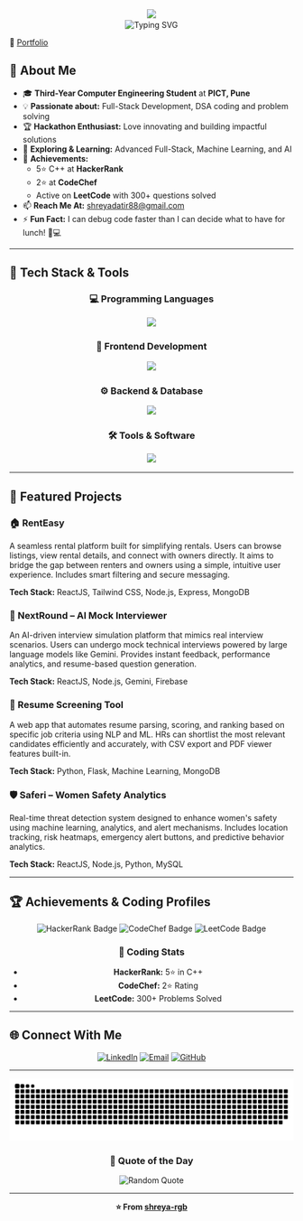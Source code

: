 <div align="center">
  <img src="https://capsule-render.vercel.app/api?type=waving&color=gradient&customColorList=6,11,20&height=300&section=header&text=SHREYA%20DATIR&fontSize=50&fontColor=fff&fontAlignY=40&desc=CRAFTING%20DIGITAL%20EXPERIENCES%20WITH%20CODE&descAlignY=60&descSize=20" />
</div>


<div align="center">
 <img src="https://readme-typing-svg.herokuapp.com?font=Orbitron&size=28&duration=3000&pause=1000&color=00D9FF&center=true&vCenter=true&width=600&height=100&lines=Hi+👋,+I'm+Shreya+Datir;🚀+Full-Stack+Developer;💻+Problem+Solver+%26+Innovator;🤖+AI%2FML+Learning;🏆+Hackathon+Enthusiast" alt="Typing SVG" />

</div>

🔗 [Portfolio](https://685a6afbd862356fe460ed7d--webfolio-shreya.netlify.app/)

## 🌟 About Me

* 🎓 **Third-Year Computer Engineering Student** at **PICT, Pune**
* 💡 **Passionate about:** Full-Stack Development, DSA coding and problem solving
* 🏆 **Hackathon Enthusiast:** Love innovating and building impactful solutions
* 🌱 **Exploring & Learning:** Advanced Full-Stack, Machine Learning, and AI
* 🏅 **Achievements:**
   * 5⭐ C++ at **HackerRank**
   * 2⭐ at **CodeChef**
   * Active on **LeetCode** with 300+ questions solved
* 📫 **Reach Me At:** shreyadatir88@gmail.com
* ⚡ **Fun Fact:** I can debug code faster than I can decide what to have for lunch! 🍕💻

---

## 🚀 Tech Stack & Tools

<div align="center">

### 💻 Programming Languages
<img src="https://skillicons.dev/icons?i=cpp,java,python,javascript&perline=4" />

### 🎨 Frontend Development
<img src="https://skillicons.dev/icons?i=react,html,css,bootstrap,tailwind&perline=5" />

### ⚙️ Backend & Database
<img src="https://skillicons.dev/icons?i=nodejs,express,mongodb,mysql&perline=4" />

### 🛠️ Tools & Software
<img src="https://skillicons.dev/icons?i=figma,postman,git,github,vscode&perline=5" />

</div>

---

## 🚀 Featured Projects

### 🏠 RentEasy
A seamless rental platform built for simplifying rentals. Users can browse listings, view rental details, and connect with owners directly. It aims to bridge the gap between renters and owners using a simple, intuitive user experience. Includes smart filtering and secure messaging.

**Tech Stack:** ReactJS, Tailwind CSS, Node.js, Express, MongoDB

### 🧠 NextRound – AI Mock Interviewer
An AI-driven interview simulation platform that mimics real interview scenarios. Users can undergo mock technical interviews powered by large language models like Gemini. Provides instant feedback, performance analytics, and resume-based question generation.

**Tech Stack:** ReactJS, Node.js, Gemini, Firebase

### 📄 Resume Screening Tool
A web app that automates resume parsing, scoring, and ranking based on specific job criteria using NLP and ML. HRs can shortlist the most relevant candidates efficiently and accurately, with CSV export and PDF viewer features built-in.

**Tech Stack:** Python, Flask, Machine Learning, MongoDB

### 🛡️ Saferi – Women Safety Analytics
Real-time threat detection system designed to enhance women's safety using machine learning, analytics, and alert mechanisms. Includes location tracking, risk heatmaps, emergency alert buttons, and predictive behavior analytics.

**Tech Stack:** ReactJS, Node.js, Python, MySQL

---

## 🏆 Achievements & Coding Profiles

<div align="center">

<img src="https://img.shields.io/badge/HackerRank-00EA64?style=for-the-badge&logo=hackerrank&logoColor=white" alt="HackerRank Badge" />
<img src="https://img.shields.io/badge/CodeChef-5B4638?style=for-the-badge&logo=codechef&logoColor=white" alt="CodeChef Badge" />
<img src="https://img.shields.io/badge/LeetCode-FFA116?style=for-the-badge&logo=leetcode&logoColor=white" alt="LeetCode Badge" />


### 🏅 Coding Stats
- **HackerRank:** 5⭐ in C++
- **CodeChef:** 2⭐ Rating
- **LeetCode:** 300+ Problems Solved

</div>

---

## 🌐 Connect With Me

<div align="center">

[![LinkedIn](https://img.shields.io/badge/LinkedIn-0077B5?style=for-the-badge&logo=linkedin&logoColor=white)](https://www.linkedin.com/in/shreya-datir-526002289/)
[![Email](https://img.shields.io/badge/Email-D14836?style=for-the-badge&logo=gmail&logoColor=white)](mailto:shreyadatir88@gmail.com)
[![GitHub](https://img.shields.io/badge/GitHub-100000?style=for-the-badge&logo=github&logoColor=white)](https://github.com/shreya-rgb)

</div>

---

<div align="center">
  <img src="https://raw.githubusercontent.com/platane/snk/output/github-contribution-grid-snake-dark.svg" alt="Snake eating commits" />
</div>

<div align="center">
  <h3>💭 Quote of the Day</h3>
  <img src="https://quotes-github-readme.vercel.app/api?type=horizontal&theme=tokyonight" alt="Random Quote" />
</div>

---

<div align="center">
  <p><strong>⭐ From <a href="https://github.com/shreya-rgb">shreya-rgb</a></strong></p>
</div>
